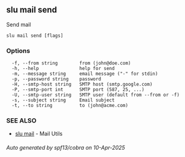 ## slu mail send

Send mail

```
slu mail send [flags]
```

### Options

```
  -f, --from string        from (john@doe.com)
  -h, --help               help for send
  -m, --message string     email message ("-" for stdin)
  -p, --password string    password
  -H, --smtp-host string   SMTP host (smtp.google.com)
  -P, --smtp-port int      SMTP port (587, 25, ...)
  -U, --smtp-user string   SMTP user (default from --from or -f)
  -s, --subject string     Email subject
  -t, --to string          to (john@acme.com)
```

### SEE ALSO

* [slu mail](slu_mail.md)	 - Mail Utils

###### Auto generated by spf13/cobra on 10-Apr-2025
